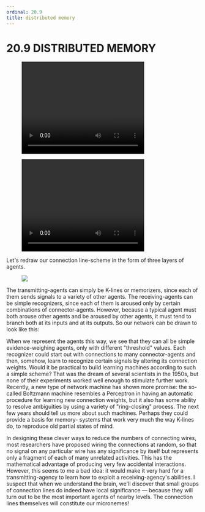 ```yaml
---
ordinal: 20.9
title: distributed memory
---
```


# 20.9 DISTRIBUTED MEMORY

<figure><video height="240" width="320"> Your browser does not support the video tag. </video></figure>
<figure><video height="240" width="320"> Your browser does not support the video tag. </video></figure>
Let's redraw our connection line-scheme in the form of three layers of agents.

<figure><img src="/images/ch20/20-6.png"></img></figure>
The transmitting-agents can simply be K-lines or memorizers, since each of them sends signals to a variety of other agents. The receiving-agents can be simple recognizers, since each of them is aroused only by certain combinations of connector-agents. However, because a typical agent must both arouse other agents and be aroused by other agents, it must tend to branch both at its inputs and at its outputs. So our network can be drawn to look like this:

When we represent the agents this way, we see that they can all be simple evidence-weighing agents, only with different "threshold" values. Each recognizer could start out with connections to many connector-agents and then, somehow, learn to recognize certain signals by altering its connection weights. Would it be practical to build learning machines according to such a simple scheme? That was the dream of several scientists in the 1950s, but none of their experiments worked well enough to stimulate further work. Recently, a new type of network machine has shown more promise: the so-called Boltzmann machine resembles a Perceptron in having an automatic procedure for learning new connection weights, but it also has some ability to resolve ambiguities by using a variety of "ring-closing" process. The next few years should tell us more about such machines. Perhaps they could provide a basis for memory- systems that work very much the way K-lines do, to reproduce old partial states of mind.

In designing these clever ways to reduce the numbers of connecting wires, most researchers have proposed wiring the connections at random, so that no signal on any particular wire has any significance by itself but represents only a fragment of each of many unrelated activities. This has the mathematical advantage of producing very few accidental interactions. However, this seems to me a bad idea: it would make it very hard for a transmitting-agency to learn how to exploit a receiving-agency's abilities. I suspect that when we understand the brain, we'll discover that small groups of connection lines do indeed have local significance &mdash; because they will turn out to be the most important agents of nearby levels. The connection lines themselves will constitute our micronemes!
